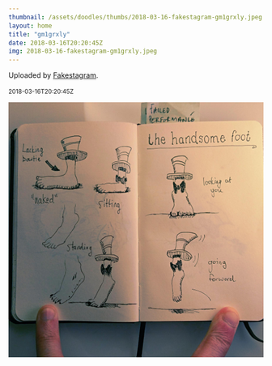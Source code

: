 ```yaml
---
thumbnail: /assets/doodles/thumbs/2018-03-16-fakestagram-gm1grxly.jpeg
layout: home
title: "gm1grxly"
date: 2018-03-16T20:20:45Z
img: 2018-03-16-fakestagram-gm1grxly.jpeg
---
```


Uploaded by [Fakestagram](https://github.com/opyate/fakestagram).

<small>2018-03-16T20:20:45Z</small>

![Uploaded by Fakestagram](2018-03-16-fakestagram-gm1grxly.jpeg)
